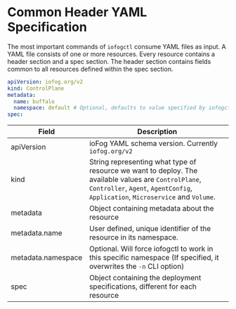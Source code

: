 # Common Header YAML Specification

The most important commands of `iofogctl` consume YAML files as input. A YAML file consists of one or more resources. Every resource contains a header section and a spec section. The header section contains fields common to all resources defined within the spec section.

```yaml
apiVersion: iofog.org/v2
kind: ControlPlane
metadata:
  name: buffalo
  namespace: default # Optional, defaults to value specified by iofogctl namespace flag
spec:
```

| Field              | Description                                                                                                                                                                             |
| ------------------ | --------------------------------------------------------------------------------------------------------------------------------------------------------------------------------------- |
| apiVersion         | ioFog YAML schema version. Currently `iofog.org/v2`                                                                                                                                     |
| kind               | String representing what type of resource we want to deploy. The available values are `ControlPlane`, `Controller`, `Agent`, `AgentConfig`, `Application`, `Microservice` and `Volume`. |
| metadata           | Object containing metadata about the resource                                                                                                                                           |
| metadata.name      | User defined, unique identifier of the resource in its namespace.                                                                                                                       |
| metadata.namespace | Optional. Will force iofogctl to work in this specific namespace (If specified, it overwrites the `-n` CLI option)                                                                      |
| spec               | Object containing the deployment specifications, different for each resource                                                                                                            |
